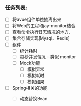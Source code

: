










### 任务列表:
- [ ] 将avue组件单独抽离出来
- [ ] 将Web的工程和jay-monitor结合
- [ ] 查看命令执行日志情况的地方.
- [ ] 集合存储实现[Mysql、Redis]
- [ ] 组件
    - [ ] 统计耗时
    - [ ] 每秒并发情况 - 类似 monitor
    - [ ] Mock功能
        - [ ] 模拟异常
        - [ ] 模拟耗时
        - [ ] 模拟结果
- [ ] Spring相关的功能
    - [ ] 动态替换Bean 
    
    

